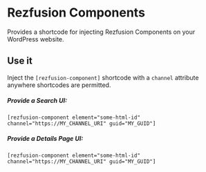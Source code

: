 # Rezfusion Components

Provides a shortcode for injecting Rezfusion Components on your WordPress website.

## Use it

Inject the `[rezfusion-component]` shortcode with a `channel` attribute anywhere shortcodes are permitted.

##### Provide a Search UI:

`[rezfusion-component element="some-html-id" channel="https://MY_CHANNEL_URI" guid="MY_GUID"]`

##### Provide a Details Page UI:

`[rezfusion-component element="some-html-id" channel="https://MY_CHANNEL_URI" guid="MY_GUID"]`
